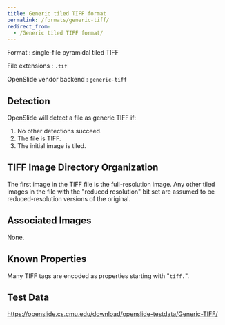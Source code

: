 ```yaml
---
title: Generic tiled TIFF format
permalink: /formats/generic-tiff/
redirect_from:
  - /Generic tiled TIFF format/
---
```


Format
: single-file pyramidal tiled TIFF

File extensions
: `.tif`

OpenSlide vendor backend
: `generic-tiff`


Detection
---------
OpenSlide will detect a file as generic TIFF if:

 1. No other detections succeed.
 2. The file is TIFF.
 3. The initial image is tiled.

TIFF Image Directory Organization
---------------------------------

The first image in the TIFF file is the full-resolution image. Any
other tiled images in the file with the "reduced resolution" bit set
are assumed to be reduced-resolution versions of the original.

Associated Images
-----------------
None.


Known Properties
----------------

Many TIFF tags are encoded as properties starting with "`tiff.`".


Test Data
---------

<https://openslide.cs.cmu.edu/download/openslide-testdata/Generic-TIFF/>
